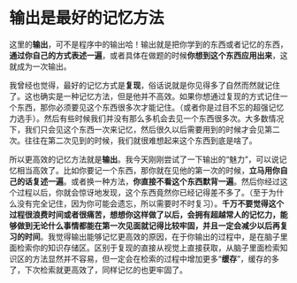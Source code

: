 # 输出是最好的记忆方法

这里的**输出**，可不是程序中的输出哈！输出就是把你学到的东西或者记忆的东西，**通过你自己的方式表述一遍**，或者具体在做题的时候**你想到这个东西应用出来**，这就成为一次输出。

我曾经也觉得，最好的记忆方式是**复现**，俗话说就是你见得多了自然而然就记住了。这也确实是一种记忆方法，但是他并不高效。如果你想通过复现的方式记住一个东西，那你必须要见这个东西很多次才能记住。（或者你是过目不忘的超强记忆力选手）。然后有些时候我们并没有那么多机会去见一个东西很多次。大多数情况下，我们只会见这个东西一次来记忆，然后很久以后需要用到的时候才会见第二次。往往在第二次见到的时候，我们就很难想起来这个东西到底是啥了。

所以更高效的记忆方法就是**输出**。我今天刚刚尝试了一下输出的“魅力”，可以说记忆相当高效了。比如你要记一个东西，那你就在见他的第一次的时候，**立马用你自己的话复述一遍**。或者换一种方法，**你直接不看这个东西默背一遍**。然后你经过这个过程以后，你就会惊讶地发现，这个东西竟然你已经记得差不多了。（至于为什么没有完全记住，因为你可能会遗忘，所以需要时不时复习）。**千万不要觉得这个过程很浪费时间或者很痛苦，想想你这样做了以后，会拥有超越常人的记忆力，能够做到无论什么事情都能在第一次见面就记得比较牢固，并且一定会减少以后再复习的时间**。我觉得输出能够记忆更高效的原因，在于你输出的过程中，是在脑子里面检索你的知识存储区。区别于复现的直接从视觉上直接获取，从脑子里面检索知识区的方法显然并不容易，但一定会在检索的过程中增加更多“**缓存**”，缓存的多了，下次检索就更高效了，同样记忆的也更牢固了。

